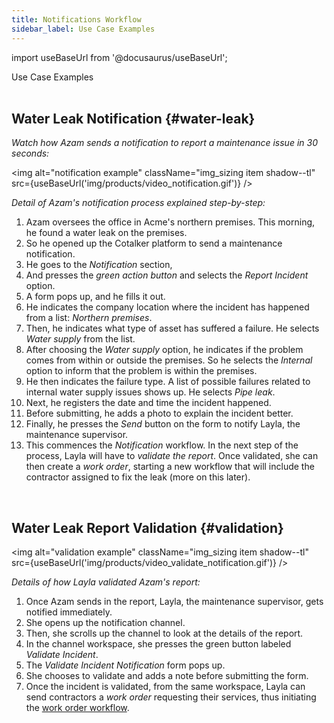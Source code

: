 ```yaml
---
title: Notifications Workflow
sidebar_label: Use Case Examples
---
```


import useBaseUrl from '@docusaurus/useBaseUrl'; 

<span className="hero__title">Use Case Examples</span>
<br/>
<br/>



## Water Leak Notification {#water-leak}

<div className="alert alert--primary">

_Watch how Azam sends a notification to report a maintenance issue in 30 seconds:_

<img alt="notification example" className="img_sizing item shadow--tl" src={useBaseUrl('img/products/video_notification.gif')} />
<br/>

_Detail of Azam's notification process explained step-by-step:_

1. Azam oversees the office in Acme's northern premises. This morning, he found a water leak on the premises.
2. So he opened up the Cotalker platform to send a maintenance notification.
3. He goes to the _Notification_ section, 
4. And presses the _green action button_ and selects the _Report Incident_ option.
5. A form pops up, and he fills it out.
6. He indicates the company location where the incident has happened from a list: _Northern premises_.
7. Then, he indicates what type of asset has suffered a failure. He selects _Water supply_ from the list.
8. After choosing the _Water supply_ option, he indicates if the problem comes from within or outside the premises. So he selects the _Internal_ option to inform that the problem is within the premises.
9. He then indicates the failure type. A list of possible failures related to internal water supply issues shows up. He selects _Pipe leak_.
10. Next, he registers the date and time the incident happened.
11. Before submitting, he adds a photo to explain the incident better.
12. Finally, he presses the _Send_ button on the form to notify Layla, the maintenance supervisor.
13. This commences the _Notification_ workflow. In the next step of the process, Layla will have to _validate the report_. Once validated, she can then create a _work order_, starting a new workflow that will include the contractor assigned to fix the leak (more on this later).

</div>
<br/>

## Water Leak Report Validation {#validation}

<div className="alert alert--primary">

<img alt="validation example" className="img_sizing item shadow--tl" src={useBaseUrl('img/products/video_validate_notification.gif')} />
<br/>

_Details of how Layla validated Azam's report:_

1. Once Azam sends in the report, Layla, the maintenance supervisor, gets notified immediately.
2. She opens up the notification channel.
3. Then, she scrolls up the channel to look at the details of the report.
4. In the channel workspace, she presses the green button labeled _Validate Incident_.
5. The _Validate Incident Notification_ form pops up.
6. She chooses to validate and adds a note before submitting the form.
7. Once the incident is validated, from the same workspace, Layla can send contractors a _work order_ requesting their services, thus initiating the [work order workflow](/docs/products/workflows/work_orders/related-product/cm/overview_intro).

</div>
<br/>